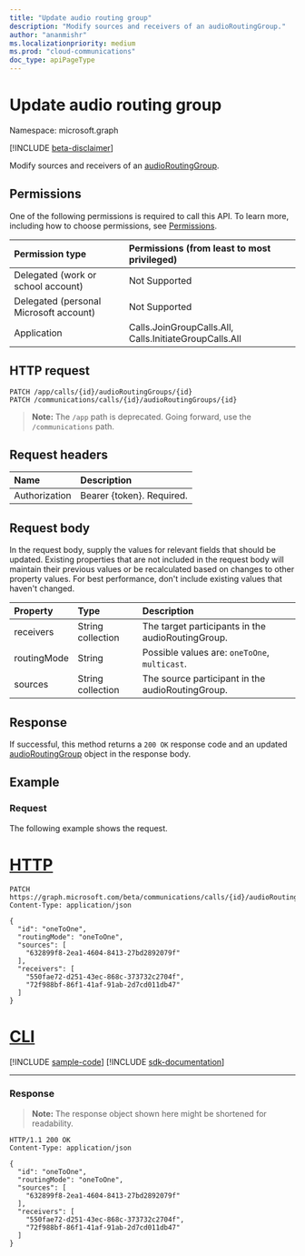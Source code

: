 ```yaml
---
title: "Update audio routing group"
description: "Modify sources and receivers of an audioRoutingGroup."
author: "ananmishr"
ms.localizationpriority: medium
ms.prod: "cloud-communications"
doc_type: apiPageType
---
```


# Update audio routing group

Namespace: microsoft.graph

[!INCLUDE [beta-disclaimer](../../includes/beta-disclaimer.md)]

Modify sources and receivers of an [audioRoutingGroup](../resources/audioroutinggroup.md).

## Permissions
One of the following permissions is required to call this API. To learn more, including how to choose permissions, see [Permissions](/graph/permissions-reference).

| Permission type | Permissions (from least to most privileged)                |
| :-------------- | :--------------------------------------------------------- |
| Delegated (work or school account)     | Not Supported                       |
| Delegated (personal Microsoft account) | Not Supported                       |
| Application     | Calls.JoinGroupCalls.All, Calls.InitiateGroupCalls.All |

## HTTP request
<!-- { "blockType": "ignored" } -->
```http
PATCH /app/calls/{id}/audioRoutingGroups/{id}
PATCH /communications/calls/{id}/audioRoutingGroups/{id}
```
> **Note:** The `/app` path is deprecated. Going forward, use the `/communications` path.

## Request headers
| Name          | Description               |
|:--------------|:--------------------------|
| Authorization | Bearer {token}. Required. |

## Request body
In the request body, supply the values for relevant fields that should be updated. Existing properties that are not included in the request body will maintain their previous values or be recalculated based on changes to other property values. For best performance, don't include existing values that haven't changed.

| Property       | Type    |Description|
|:---------------|:--------|:----------|
| receivers | String collection | The target participants in the audioRoutingGroup. |
| routingMode | String | Possible values are: `oneToOne`, `multicast`. |
| sources | String collection | The source participant in the audioRoutingGroup. |

## Response
If successful, this method returns a `200 OK` response code and an updated [audioRoutingGroup](../resources/audioroutinggroup.md) object in the response body.

## Example

### Request
The following example shows the request.


# [HTTP](#tab/http)
<!-- {
  "blockType": "request",
  "name": "update-audioRoutingGroup"
}-->
```http
PATCH https://graph.microsoft.com/beta/communications/calls/{id}/audioRoutingGroups/{id}
Content-Type: application/json

{
  "id": "oneToOne",
  "routingMode": "oneToOne",
  "sources": [
    "632899f8-2ea1-4604-8413-27bd2892079f"
  ],
  "receivers": [
    "550fae72-d251-43ec-868c-373732c2704f",
    "72f988bf-86f1-41af-91ab-2d7cd011db47"
  ]
}
```

# [CLI](#tab/cli)
[!INCLUDE [sample-code](../includes/snippets/cli/update-audioroutinggroup-cli-snippets.md)]
[!INCLUDE [sdk-documentation](../includes/snippets/snippets-sdk-documentation-link.md)]

---

### Response

> **Note:** The response object shown here might be shortened for readability.

<!-- {
  "blockType": "response",
  "truncated": true,
  "@odata.type": "microsoft.graph.audioRoutingGroup"
} -->
```http
HTTP/1.1 200 OK
Content-Type: application/json

{
  "id": "oneToOne",
  "routingMode": "oneToOne",
  "sources": [
    "632899f8-2ea1-4604-8413-27bd2892079f"
  ],
  "receivers": [
    "550fae72-d251-43ec-868c-373732c2704f",
    "72f988bf-86f1-41af-91ab-2d7cd011db47"
  ]
}
```

<!-- uuid: 8fcb5dbc-d5aa-4681-8e31-b001d5168d79
2015-10-25 14:57:30 UTC -->
<!--
{
  "type": "#page.annotation",
  "description": "Update audioRoutingGroup",
  "keywords": "",
  "section": "documentation",
  "tocPath": "",
  "suppressions": [
  ]
}
-->


